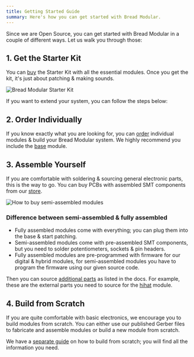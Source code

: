 ```yaml
---
title: Getting Started Guide
summary: Here's how you can get started with Bread Modular.
---
```


Since we are Open Source, you can get started with Bread Modular in a couple of different ways. Let us walk you through those:

## 1. Get the Starter Kit

You can [buy](/modules/starter-kit) the Starter Kit with all the essential modules. Once you get the kit, it's just about patching & making sounds.

![Bread Modular Starter Kit](/images/modules/starter-kit.jpg)

If you want to extend your system, you can follow the steps below:

## 2. Order Individually

If you know exactly what you are looking for, you can [order](/modules) individual modules & build your Bread Modular system. We highly recommend you include the [base](/modules/base) module. 

## 3. Assemble Yourself

If you are comfortable with soldering & sourcing general electronic parts, this is the way to go. You can buy PCBs with assembled SMT components from our [store](/modules). 

![How to buy semi-assembled modules](/images/docs/buy-semi-assembled.png)

### Difference between semi-assembled & fully assembled

* Fully assembled modules come with everything; you can plug them into the base & start patching.
* Semi-assembled modules come with pre-assembled SMT components, but you need to solder potentiometers, sockets & pin headers.
* Fully assembled modules are pre-programmed with firmware for our digital & hybrid modules, for semi-assembled modules you have to program the firmware using our given source code.

Then you can source [additional parts](/docs/technical-details/common-parts) as listed in the docs. For example, these are the external parts you need to source for the [hihat](/modules/hihat#additional-parts) module.

## 4. Build from Scratch

If you are quite comfortable with basic electronics, we encourage you to build modules from scratch. You can either use our published Gerber files to fabricate and assemble modules or build a new module from scratch. 

We have a [separate guide](/docs/getting-started/build-it-yourself) on how to build from scratch; you will find all the information you need.
